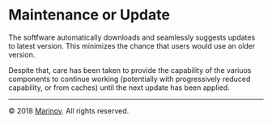 # Maintenance or Update

The softfware automatically downloads and seamlessly suggests updates to latest version. This minimizes the chance that users would use an older version.

Despite that, care has been taken to provide the capability of the variuos components to continue working (potentially with progressively reduced capability, or from caches) until the next update has been applied.

---

© 2018 [Marinov](http://marinov.link "Marinov"). All rights reserved.
